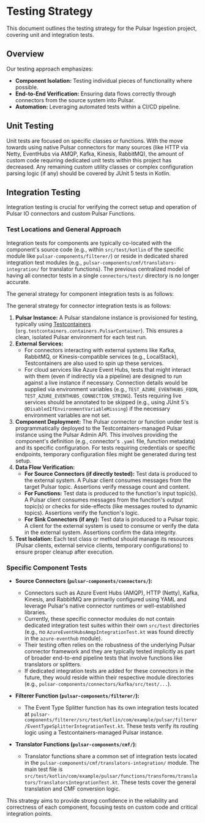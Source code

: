 # Testing Strategy

This document outlines the testing strategy for the Pulsar Ingestion project, covering unit and integration tests.

## Overview

Our testing approach emphasizes:
*   **Component Isolation:** Testing individual pieces of functionality where possible.
*   **End-to-End Verification:** Ensuring data flows correctly through connectors from the source system into Pulsar.
*   **Automation:** Leveraging automated tests within a CI/CD pipeline.

## Unit Testing

Unit tests are focused on specific classes or functions. With the move towards using native Pulsar connectors for many sources (like HTTP via Netty, EventHubs via AMQP, Kafka, Kinesis, RabbitMQ), the amount of custom code requiring dedicated unit tests within this project has decreased. Any remaining custom utility classes or complex configuration parsing logic (if any) should be covered by JUnit 5 tests in Kotlin.

## Integration Testing

Integration testing is crucial for verifying the correct setup and operation of Pulsar IO connectors and custom Pulsar Functions.

### Test Locations and General Approach

Integration tests for components are typically co-located with the component's source code (e.g., within `src/test/kotlin` of the specific module like `pulsar-components/filterer/`) or reside in dedicated shared integration test modules (e.g., `pulsar-components/cmf/translators-integration/` for translator functions). The previous centralized model of having all connector tests in a single `connectors/test/` directory is no longer accurate.

The general strategy for component integration tests is as follows:

The general strategy for connector integration tests is as follows:

1.  **Pulsar Instance:** A Pulsar standalone instance is provisioned for testing, typically using [Testcontainers](https://www.testcontainers.org/) (`org.testcontainers.containers.PulsarContainer`). This ensures a clean, isolated Pulsar environment for each test run.
2.  **External Services:**
    *   For connectors interacting with external systems like Kafka, RabbitMQ, or Kinesis-compatible services (e.g., LocalStack), Testcontainers are also used to spin up these services.
    *   For cloud services like Azure Event Hubs, tests that might interact with them (even if indirectly via a pipeline) are designed to run against a live instance if necessary. Connection details would be supplied via environment variables (e.g., `TEST_AZURE_EVENTHUBS_FQDN`, `TEST_AZURE_EVENTHUBS_CONNECTION_STRING`). Tests requiring live services should be annotated to be skipped (e.g., using JUnit 5's `@DisabledIfEnvironmentVariableMissing`) if the necessary environment variables are not set.
3.  **Component Deployment:** The Pulsar connector or function under test is programmatically deployed to the Testcontainers-managed Pulsar instance using the Pulsar Admin API. This involves providing the component's definition (e.g., connector's `.yaml` file, function metadata) and its specific configuration. For tests requiring credentials or specific endpoints, temporary configuration files might be generated during test setup.
4.  **Data Flow Verification:**
    *   **For Source Connectors (if directly tested):** Test data is produced to the external system. A Pulsar client consumes messages from the target Pulsar topic. Assertions verify message count and content.
    *   **For Functions:** Test data is produced to the function's input topic(s). A Pulsar client consumes messages from the function's output topic(s) or checks for side-effects (like messages routed to dynamic topics). Assertions verify the function's logic.
    *   **For Sink Connectors (if any):** Test data is produced to a Pulsar topic. A client for the external system is used to consume or verify the data in the external system. Assertions confirm the data integrity.
5.  **Test Isolation:** Each test class or method should manage its resources (Pulsar clients, external service clients, temporary configurations) to ensure proper cleanup after execution.

### Specific Component Tests

*   **Source Connectors (`pulsar-components/connectors/`):**
    *   Connectors such as Azure Event Hubs (AMQP), HTTP (Netty), Kafka, Kinesis, and RabbitMQ are primarily configured using YAML and leverage Pulsar's native connector runtimes or well-established libraries.
    *   Currently, these specific connector modules do not contain dedicated integration test suites within their own `src/test` directories (e.g., no `AzureEventHubsAmqpIntegrationTest.kt` was found directly in the `azure-eventhub` module).
    *   Their testing often relies on the robustness of the underlying Pulsar connector framework and they are typically tested implicitly as part of broader end-to-end pipeline tests that involve functions like translators or splitters.
    *   If dedicated integration tests are added for these connectors in the future, they would reside within their respective module directories (e.g., `pulsar-components/connectors/kafka/src/test/...`).

*   **Filterer Function (`pulsar-components/filterer/`):**
    *   The Event Type Splitter function has its own integration tests located at `pulsar-components/filterer/src/test/kotlin/com/example/pulsar/filterer/EventTypeSplitterIntegrationTest.kt`. These tests verify its routing logic using a Testcontainers-managed Pulsar instance.

*   **Translator Functions (`pulsar-components/cmf/`):**
    *   Translator functions share a common set of integration tests located in the `pulsar-components/cmf/translators-integration/` module. The main test file is `src/test/kotlin/com/example/pulsar/functions/transforms/translators/TranslatorsIntegrationTest.kt`. These tests cover the general translation and CMF conversion logic.

This strategy aims to provide strong confidence in the reliability and correctness of each component, focusing tests on custom code and critical integration points.
